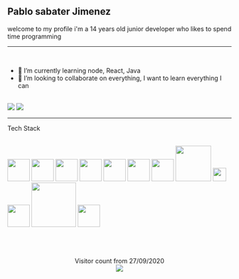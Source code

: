 ## Pablo sabater Jimenez

welcome to my profile i'm a 14 years old junior developer who likes to spend time programming

---

<br/>

- 🌱 I’m currently learning node, React, Java
- 👯 I’m looking to collaborate on everything, I want to learn everything I can

<br/>

<img src="https://github-readme-stats.vercel.app/api?username=Blopaa&bg_color=30,e96443,904e95&title_color=fff&text_color=fff" />
<img src="https://github-readme-stats.vercel.app/api/top-langs/?username=Blopaa&layout=compact&bg_color=30,e96443,904e95&title_color=fff&text_color=fff"/>

<br/>

---

Tech Stack

<br/>
   <div> <img src="https://upload.wikimedia.org/wikipedia/commons/thumb/9/99/Unofficial_JavaScript_logo_2.svg/1200px-Unofficial_JavaScript_logo_2.svg.png" width="50px"/>
    <img src="https://miro.medium.com/max/816/1*mn6bOs7s6Qbao15PMNRyOA.png" width="50px"/>
    <img src="https://www.returngis.net/wp-content/uploads/2012/05/logo_CSS3.png" width="50px"/>
    <img src="https://upload.wikimedia.org/wikipedia/commons/thumb/9/96/Sass_Logo_Color.svg/245px-Sass_Logo_Color.svg.png" width="50px"/>
    <img src="https://upload.wikimedia.org/wikipedia/commons/thumb/6/61/HTML5_logo_and_wordmark.svg/230px-HTML5_logo_and_wordmark.svg.png" width="50px"/>
    <img src="https://miro.medium.com/max/384/1*To2H39eauxaeYxYMtV1afQ.png" width="50px"/>
    <img src="https://codedistrict.io/wp-content/uploads/2017/12/reduxLogo.png" width="50px"/>
    <img src="https://upload.wikimedia.org/wikipedia/commons/d/d9/Node.js_logo.svg" width="80px"/>
    <img src="https://www.welivesecurity.com/wp-content/uploads/es-la/2013/01/Java-Logo.png" width="30px"/>
    <img src="https://camo.githubusercontent.com/209bdea972b9b6ef90220c59ecbe66d35ffefa8a/68747470733a2f2f63646e2e7261776769742e636f6d2f746b6834342f656d6f74696f6e2f6d61737465722f656d6f74696f6e2e706e67" width="50px"/>
    <img src="https://miro.medium.com/max/910/1*JZ2YCpyIOO3JfnXy264b_A.png" width="100px"/>
    <img src="https://seocom.agency/wp-content/uploads/2019/02/bootstrap-stack.png" width="50px"/></div>


<br/>
<br/>
<br/>

<p align="center">
  Visitor count from 27/09/2020<br>
  <img src="https://profile-counter.glitch.me/Blopaa/count.svg" />
</p>


<!--
**Blopaa/Blopaa** is a ✨ _special_ ✨ repository because its `README.md` (this file) appears on your GitHub profile.

Here are some ideas to get you started:

- 🔭 I’m currently working on ...
- 🌱 I’m currently learning ...
- 👯 I’m looking to collaborate on ...
- 🤔 I’m looking for help with ...
- 💬 Ask me about ...
- 📫 How to reach me: ...
- 😄 Pronouns: ...
- ⚡ Fun fact: ...
-->
